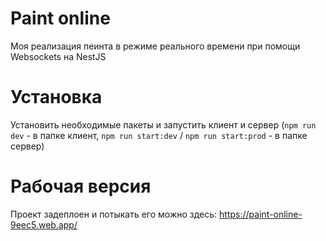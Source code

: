 # Paint online

Моя реализация пеинта в режиме реального времени при помощи Websockets на NestJS

# Установка

Установить необходимые пакеты и запустить клиент и сервер (`npm run dev` - в папке клиент, `npm run start:dev` / `npm run start:prod` - в папке сервер)

# Рабочая версия

Проект задеплоен и потыкать его можно здесь: https://paint-online-9eec5.web.app/
